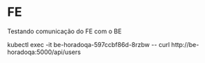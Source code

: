 # FE

Testando comunicação do FE com o BE

kubectl exec -it be-horadoqa-597ccbf86d-8rzbw -- curl http://be-horadoqa:5000/api/users